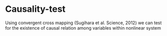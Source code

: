 # Causality-test

Using convergent cross mapping (Sugihara et al. Science, 2012) we can test for the existence of causal relation among variables within nonlinear system
